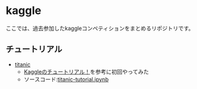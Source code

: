 # kaggle
ここでは、過去参加したkaggleコンペティションをまとめるリポジトリです。

## チュートリアル
- [titanic](https://www.kaggle.com/competitions/titanic)
  - [Kaggleのチュートリアル！](https://qiita.com/kutsushita202829/items/ae943579b06b636cd86a)を参考に初回やってみた
  - ソースコード:[titanic-tutorial.ipynb](https://github.com/ShotaArima/kaggle/edit/main/titanic-tutorial.ipynb)
